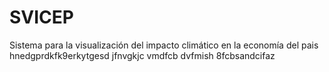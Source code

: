 # SVICEP
Sistema para la visualización del impacto climático en la economía del pais 
hnedgprdkfk9erkytgesd
jfnvgkjc vmdfcb
dvfmish  8fcbsandcifaz